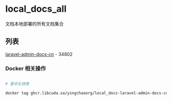 # local_docs_all

文档本地部署的所有文档集合

## 列表

[laravel-admin-docs-cn](http://laravel-admin-docs-cn.docs.xiaobei.fun) - 34802

### Docker 相关操作

```bash

# 重命名镜像 

docker tag ghcr.libcuda.so/yingchaoorg/local_docs-laravel-admin-docs-cn:main ghcr.io/yingchaoorg/local_docs-laravel-admin-docs-cn:main

```

